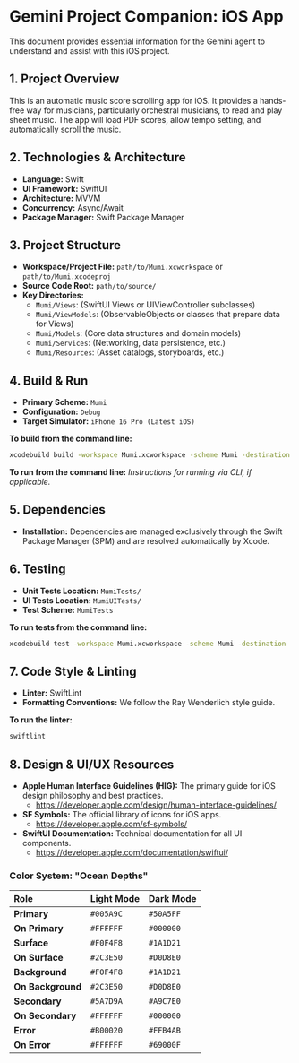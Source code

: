 # Gemini Project Companion: iOS App

This document provides essential information for the Gemini agent to understand and assist with this iOS project.

## 1. Project Overview

This is an automatic music score scrolling app for iOS. It provides a hands-free way for musicians, particularly orchestral musicians, to read and play sheet music. The app will load PDF scores, allow tempo setting, and automatically scroll the music.

## 2. Technologies & Architecture

- **Language:** Swift
- **UI Framework:** SwiftUI
- **Architecture:** MVVM
- **Concurrency:** Async/Await
- **Package Manager:** Swift Package Manager

## 3. Project Structure

- **Workspace/Project File:** `path/to/Mumi.xcworkspace` or `path/to/Mumi.xcodeproj`
- **Source Code Root:** `path/to/source/`
- **Key Directories:**
    - `Mumi/Views`: (SwiftUI Views or UIViewController subclasses)
    - `Mumi/ViewModels`: (ObservableObjects or classes that prepare data for Views)
    - `Mumi/Models`: (Core data structures and domain models)
    - `Mumi/Services`: (Networking, data persistence, etc.)
    - `Mumi/Resources`: (Asset catalogs, storyboards, etc.)

## 4. Build & Run

- **Primary Scheme:** `Mumi`
- **Configuration:** `Debug`
- **Target Simulator:** `iPhone 16 Pro (Latest iOS)`

**To build from the command line:**
```bash
xcodebuild build -workspace Mumi.xcworkspace -scheme Mumi -destination 'platform=iOS Simulator,name=iPhone 16 Pro'
```

**To run from the command line:**
*Instructions for running via CLI, if applicable.*

## 5. Dependencies

- **Installation:** Dependencies are managed exclusively through the Swift Package Manager (SPM) and are resolved automatically by Xcode.

## 6. Testing

- **Unit Tests Location:** `MumiTests/`
- **UI Tests Location:** `MumiUITests/`
- **Test Scheme:** `MumiTests`

**To run tests from the command line:**
```bash
xcodebuild test -workspace Mumi.xcworkspace -scheme Mumi -destination 'platform=iOS Simulator,name=iPhone 16 Pro'
```

## 7. Code Style & Linting

- **Linter:** SwiftLint
- **Formatting Conventions:** We follow the Ray Wenderlich style guide.

**To run the linter:**
```bash
swiftlint
```

## 8. Design & UI/UX Resources

- **Apple Human Interface Guidelines (HIG):** The primary guide for iOS design philosophy and best practices.
  - https://developer.apple.com/design/human-interface-guidelines/
- **SF Symbols:** The official library of icons for iOS apps.
  - https://developer.apple.com/sf-symbols/
- **SwiftUI Documentation:** Technical documentation for all UI components.
  - https://developer.apple.com/documentation/swiftui/

### Color System: "Ocean Depths"

| Role | Light Mode | Dark Mode |
| :--- | :--- | :--- |
| **Primary** | `#005A9C` | `#50A5FF` |
| **On Primary** | `#FFFFFF` | `#000000` |
| **Surface** | `#F0F4F8` | `#1A1D21` |
| **On Surface** | `#2C3E50` | `#D0D8E0` |
| **Background** | `#F0F4F8` | `#1A1D21` |
| **On Background**| `#2C3E50` | `#D0D8E0` |
| **Secondary** | `#5A7D9A` | `#A9C7E0` |
| **On Secondary**| `#FFFFFF` | `#000000` |
| **Error** | `#B00020` | `#FFB4AB` |
| **On Error** | `#FFFFFF` | `#69000F` |
